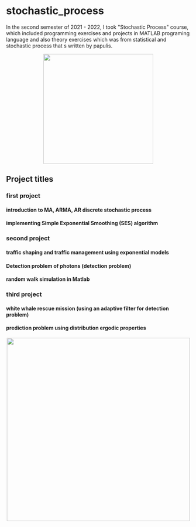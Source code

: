 # stochastic_process
In the second semester of 2021 - 2022, I took "Stochastic Process" course, which included programming exercises and projects in MATLAB programing language and also theory exercises which was from statistical and stochastic process that s written by papulis.

<p align="center">
<image align="center" src = "images/stochastic.png" width="300">
</p>
 
## Project titles
 
 
### first project 
 #### introduction to MA, ARMA, AR discrete stochastic process
 #### implementing Simple Exponential Smoothing (SES) algorithm 
 
 
### second project
 #### traffic shaping and traffic management using exponential models
 #### Detection problem of photons (detection problem)
 #### random walk simulation in Matlab
 
### third project
 #### white whale rescue mission (using an adaptive filter for detection problem)
 #### prediction problem using distribution ergodic properties 
 
<p align="center">
<image align="center" src = "images/whitewhale.jpg" width="500">
</p>
 
 
